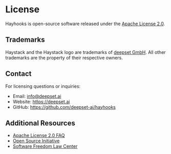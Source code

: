 # License

Hayhooks is open-source software released under the [Apache License 2.0](https://www.apache.org/licenses/LICENSE-2.0).

## Trademarks

Haystack and the Haystack logo are trademarks of [deepset GmbH](https://www.deepset.ai/). All other trademarks are the property of their respective owners.

## Contact

For licensing questions or inquiries:

- Email: <info@deepset.ai>
- Website: <https://deepset.ai>
- GitHub: <https://github.com/deepset-ai/hayhooks>

## Additional Resources

- [Apache License 2.0 FAQ](https://www.apache.org/foundation/license-faq.html)
- [Open Source Initiative](https://opensource.org/)
- [Software Freedom Law Center](https://www.softwarefreedom.org/)
